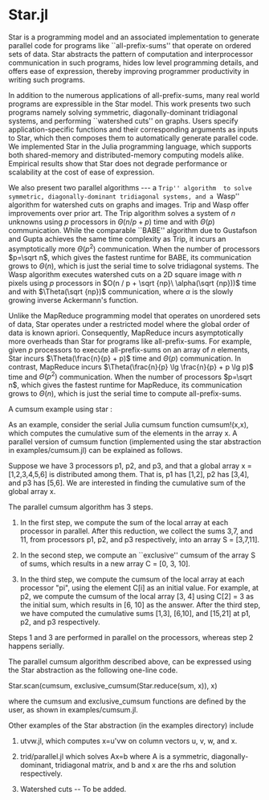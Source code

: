 # Star.jl
Star is a programming model and an associated implementation to generate 
parallel code for programs like ``all-prefix-sums'' that operate on ordered sets
of data.
Star abstracts the pattern of computation and interprocessor communication 
in such programs, hides low level programming details, and offers ease of
expression, thereby improving programmer productivity in writing such
programs.

In addition to the numerous applications of all-prefix-sums, many real world 
programs are expressible in the Star model.
This work presents two such programs namely solving symmetric,
diagonally-dominant tridiagonal systems, and performing ``watershed cuts'' on 
graphs.
Users specify application-specific functions and their corresponding arguments 
as inputs to Star, which then composes them to automatically generate parallel 
code.
We implemented Star in the Julia programming language, which supports both
shared-memory and distributed-memory computing models alike.
Empirical results show that Star does not degrade performance or scalability
at the cost of ease of expression.

We also present two parallel algorithms --- a ``Trip'' algorithm 
to solve symmetric, diagonally-dominant tridiagonal systems, and a ``Wasp''
algorithm for watershed cuts on graphs and images.
Trip and Wasp offer improvements over prior art.
The Trip algorithm solves a system of $n$ unknowns 
using $p$ processors in $\Theta(n/p + p)$ time and with $\Theta(p)$ 
communication.
While the comparable ``BABE'' algorithm due to Gustafson and Gupta achieves the 
same time complexity as Trip, it incurs an asymptotically more $\Theta(p^2)$
communication.
When the number of processors $p=\sqrt n$, which gives the fastest runtime for
BABE, its communication grows to $\Theta(n)$, which is just the serial time to 
solve tridiagonal systems.
The Wasp algorithm executes watershed cuts on a 2D square image with $n$ pixels
using $p$ processors in 
$O(n / p + \sqrt {np}\ \alpha(\sqrt {np}))$ time and with $\Theta(\sqrt {np})$
communication, where $\alpha$ is the slowly growing inverse Ackermann's
function.

Unlike the MapReduce programming model that operates on unordered sets of data, 
Star operates under a restricted model where the global order of data is known 
apriori.
Consequently, MapReduce incurs asymptotically more overheads than Star for 
programs like all-prefix-sums.
For example, given $p$ processors to execute all-prefix-sums on
an array of $n$ elements, Star incurs $\Theta(\frac{n}{p} + p)$ time and 
$\Theta(p)$ communication.
In contrast, MapReduce incurs $\Theta(\frac{n}{p} \lg \frac{n}{p} + p \lg p)$ 
time and $\Theta(p^2)$ communication.
When the number of processors $p=\sqrt n$, which gives the fastest runtime for
MapReduce, its communication grows to $\Theta(n)$, which is 
just the serial time to compute all-prefix-sums.

A cumsum example using star :

As an example, consider the serial Julia cumsum function cumsum!(x,x), which computes the cumulative sum of the elements in the array x.
A parallel version of cumsum function (implemented using the star abstraction in examples/cumsum.jl) can be explained as follows.

Suppose we have 3 processors p1, p2, and p3, and that a global array x = [1,2,3,4,5,6] is distributed among them.
That is, p1 has [1,2], p2 has [3,4], and p3 has [5,6].
We are interested in finding the cumulative sum of the global array x.

The parallel cumsum algorithm has 3 steps.

1. In the first step, we compute the sum of the local array at each processor in parallel.
After this reduction, we collect the sums 3,7, and 11, from processors p1, p2, and p3 respectively, into an array S = [3,7,11].

2. In the second step, we compute an ``exclusive'' cumsum of the array S of 
sums, which results in a new array C = [0, 3, 10].

3. In the third step, we compute the cumsum of the local array at each processor "pi", using the element C[i] as an initial value.
For example, at p2, we compute the cumsum of the local array [3, 4] using C[2] = 3 as the initial sum, which results in [6, 10] as the answer. After the third step, we have computed the cumulative sums [1,3], [6,10], and [15,21] at p1, p2, and p3 respectively. 

Steps 1 and 3 are performed in parallel on the processors, whereas step 2 happens serially.

The parallel cumsum algorithm described above, can be expressed using the Star abstraction as the following one-line code.

Star.scan(cumsum, exclusive\_cumsum(Star.reduce(sum, x)), x)

where the cumsum and exclusive\_cumsum functions are defined by the user,
as shown in examples/cumsum.jl.

Other examples of the Star abstraction (in the examples directory) include 

1. utvw.jl, which computes x=u'vw on column vectors u, v, w, and x.

2. trid/parallel.jl which solves Ax=b where A is a symmetric, diagonally-dominant, tridiagonal matrix, and b and x are the rhs and solution respectively.

3. Watershed cuts -- To be added.








